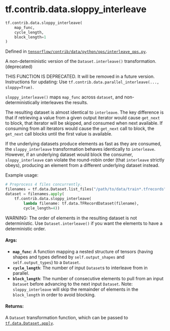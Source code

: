 <div itemscope itemtype="http://developers.google.com/ReferenceObject">
<meta itemprop="name" content="tf.contrib.data.sloppy_interleave" />
<meta itemprop="path" content="Stable" />
</div>

# tf.contrib.data.sloppy_interleave

``` python
tf.contrib.data.sloppy_interleave(
    map_func,
    cycle_length,
    block_length=1
)
```



Defined in [`tensorflow/contrib/data/python/ops/interleave_ops.py`](https://www.tensorflow.org/code/tensorflow/contrib/data/python/ops/interleave_ops.py).

A non-deterministic version of the `Dataset.interleave()` transformation. (deprecated)

THIS FUNCTION IS DEPRECATED. It will be removed in a future version.
Instructions for updating:
Use `tf.contrib.data.parallel_interleave(..., sloppy=True)`.

`sloppy_interleave()` maps `map_func` across `dataset`, and
non-deterministically interleaves the results.

The resulting dataset is almost identical to `interleave`. The key
difference is that if retrieving a value from a given output iterator would
cause `get_next` to block, that iterator will be skipped, and consumed
when next available. If consuming from all iterators would cause the
`get_next` call to block, the `get_next` call blocks until the first value is
available.

If the underlying datasets produce elements as fast as they are consumed, the
`sloppy_interleave` transformation behaves identically to `interleave`.
However, if an underlying dataset would block the consumer,
`sloppy_interleave` can violate the round-robin order (that `interleave`
strictly obeys), producing an element from a different underlying
dataset instead.

Example usage:

```python
# Preprocess 4 files concurrently.
filenames = tf.data.Dataset.list_files("/path/to/data/train*.tfrecords")
dataset = filenames.apply(
    tf.contrib.data.sloppy_interleave(
        lambda filename: tf.data.TFRecordDataset(filename),
        cycle_length=4))
```

WARNING: The order of elements in the resulting dataset is not
deterministic. Use `Dataset.interleave()` if you want the elements to have a
deterministic order.

#### Args:

* <b>`map_func`</b>: A function mapping a nested structure of tensors (having shapes
    and types defined by `self.output_shapes` and `self.output_types`) to a
    `Dataset`.
* <b>`cycle_length`</b>: The number of input `Dataset`s to interleave from in parallel.
* <b>`block_length`</b>: The number of consecutive elements to pull from an input
    `Dataset` before advancing to the next input `Dataset`. Note:
    `sloppy_interleave` will skip the remainder of elements in the
    `block_length` in order to avoid blocking.


#### Returns:

A `Dataset` transformation function, which can be passed to
<a href="../../../tf/data/Dataset.md#apply"><code>tf.data.Dataset.apply</code></a>.